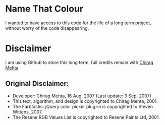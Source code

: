 # Name That Colour
I wanted to have access to this code for the life of a long term project, without worry of the code disappearing.

# Disclaimer
I am using Github to store this long term, full credits remain with [Chirag Mehta](http://chir.ag/projects/name-that-color)

## Original Disclaimer:
- Developer: Chirag Mehta, 16 Aug. 2007 (Last update: 3 Sep. 2007)
- This text, algorithm, and design is copyrighted to Chirag Mehta, 2001.
- The Farbtastic: jQuery color picker plug-in is copyrighted to Steven Wittens, 2007.
- The Resene RGB Values List is copyrighted to Resene Paints Ltd, 2001.
